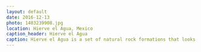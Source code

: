 ```yaml
---
layout: default
date: 2016-12-13
photo: 1483239908.jpg
location: Hierve el Agua, Mexico
caption_header: Hierve el Agua
caption: Hierve el Agua is a set of natural rock formations that looks like dryed out waterfalls.
---
```

